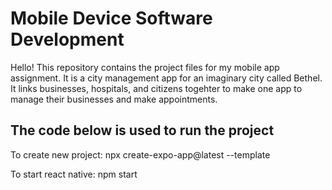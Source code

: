 <h1>Mobile Device Software Development</h1>
<article>
  <p>Hello! This repository contains the project files for my mobile app assignment. It is a city management app for an imaginary city called Bethel. It links businesses, hospitals, and citizens togehter to make one app to manage their businesses and make appointments.</p>
</article>
<article>
  <h2>The code below is used to run the project</h2>
<p>To create new project: npx create-expo-app@latest --template</p>
<p>To start react native: npm start</p>
</article>
